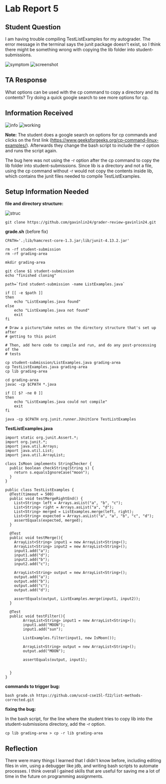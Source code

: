 # Lab Report 5

## Student Question
I am having trouble compiling TestListExamples for my autograder. The error message in the terminal says the junit package doesn't exist, so I think there might be something wrong with copying the lib folder into student-submissions.

![symptom](symptom.PNG)
![screenshot](StudentScreenshot.PNG)
## TA Response
What options can be used with the cp command to copy a directory and its contents? Try doing a quick google search to see more options for cp.

## Information Received
![info](info.PNG)
![working](working.PNG)

**Note:** The student does a google search on options for cp commands and clicks on the first link (https://www.geeksforgeeks.org/cp-command-linux-examples/). Afterwards they change the bash script to include the -r option and runs the script again.

The bug here was not using the -r option after the cp command to copy the lib folder into student-submissions. Since lib is a directory and not a file, using the cp command without -r would not copy the contents inside lib, which contains the junit files needed to compile TestListExamples.

## Setup Information Needed
**file and directory structure:**

![struc](directorystruc.PNG)
```
git clone https://github.com/gavinlin24/grader-review-gavinlin24.git
```

**grade.sh** (before fix)
```
CPATH='.;lib/hamcrest-core-1.3.jar;lib/junit-4.13.2.jar'

rm -rf student-submission
rm -rf grading-area

mkdir grading-area

git clone $1 student-submission
echo "finished cloning"

path=`find student-submission -name ListExamples.java`

if [[ -e $path ]]
then
    echo "ListExamples.java found"
else
    echo "ListExamples.java not found"
    exit
fi

# Draw a picture/take notes on the directory structure that's set up after
# getting to this point

# Then, add here code to compile and run, and do any post-processing of the
# tests

cp student-submission/ListExamples.java grading-area
cp TestListExamples.java grading-area
cp lib grading-area

cd grading-area
javac -cp $CPATH *.java

if [[ $? -ne 0 ]]
then
    echo "ListExamples.java could not compile"
    exit
fi

java -cp $CPATH org.junit.runner.JUnitCore TestListExamples
```

**TestListExamples.java**
```
import static org.junit.Assert.*;
import org.junit.*;
import java.util.Arrays;
import java.util.List;
import java.util.ArrayList;

class IsMoon implements StringChecker {
  public boolean checkString(String s) {
    return s.equalsIgnoreCase("moon");
  }
}

public class TestListExamples {
  @Test(timeout = 500)
  public void testMergeRightEnd() {
    List<String> left = Arrays.asList("a", "b", "c");
    List<String> right = Arrays.asList("a", "d");
    List<String> merged = ListExamples.merge(left, right);
    List<String> expected = Arrays.asList("a", "a", "b", "c", "d");
    assertEquals(expected, merged);
  }

  @Test
  public void testMerge(){
    ArrayList<String> input1 = new ArrayList<String>();
    ArrayList<String> input2 = new ArrayList<String>();
    input1.add("a");
    input1.add("d");
    input2.add("b");
    input2.add("c");

    ArrayList<String> output = new ArrayList<String>();
    output.add("a");
    output.add("b");
    output.add("c");
    output.add("d");

    assertEquals(output, ListExamples.merge(input1, input2));
  }

  @Test
  public void testFilter(){
        ArrayList<String> input1 = new ArrayList<String>();
        input1.add("MOON");
        input1.add("sun");
       
        ListExamples.filter(input1, new IsMoon());

        ArrayList<String> output = new ArrayList<String>();
        output.add("MOON");

        assertEquals(output, input1);


  }
}
```
**commands to trigger bug:**
```
bash grade.sh https://github.com/ucsd-cse15l-f22/list-methods-corrected.git
```
**fixing the bug:**

In the bash script, for the line where the student tries to copy lib into the student-submissions directory, add the -r option.
```
cp lib grading-area > cp -r lib grading-area
```
## Reflection
There were many things I learned that I didn't know before, including editing files in vim, using a debugger like jdb, and writing bash scripts to automate processes. I think overall I gained skills that are useful for saving me a lot of time in the future on programming assignments.
